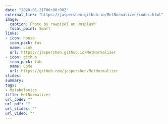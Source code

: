 ```yaml
---
date: "2020-01-21T00:00:00Z"
external_link: "https://jaspershen.github.io/MetNormalizer/index.html"
image:
  caption: Photo by rawpixel on Unsplash
  focal_point: Smart
links:
- icon: house
  icon_pack: fas
  name: Link
  url: https://jaspershen.github.io/MetNormalizer
- icon: github
  icon_pack: fab
  name: Code
  url: https://github.com/jaspershen/MetNormalizer
slides: 
summary: 
tags:
- Metabolomics
title: MetNormalizer
url_code: ""
url_pdf: ""
url_slides: ""
url_video: ""
---
```


